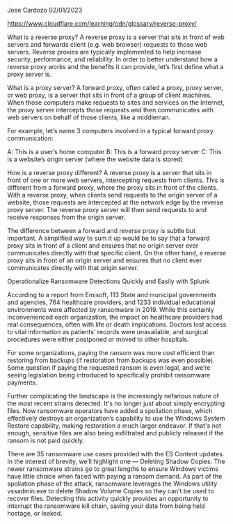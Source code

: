 Jose Cardozo
02/01/2023

https://www.cloudflare.com/learning/cdn/glossary/reverse-proxy/

What is a reverse proxy?
A reverse proxy is a server that sits in front of web servers and forwards client (e.g. web browser) requests to those web servers. Reverse proxies are typically implemented to help increase security, performance, and reliability. In order to better understand how a reverse proxy works and the benefits it can provide, let’s first define what a proxy server is.

What is a proxy server?
A forward proxy, often called a proxy, proxy server, or web proxy, is a server that sits in front of a group of client machines. When those computers make requests to sites and services on the Internet, the proxy server intercepts those requests and then communicates with web servers on behalf of those clients, like a middleman.

For example, let’s name 3 computers involved in a typical forward proxy communication:

A: This is a user’s home computer
B: This is a forward proxy server
C: This is a website’s origin server (where the website data is stored)

How is a reverse proxy different?
A reverse proxy is a server that sits in front of one or more web servers, intercepting requests from clients. This is different from a forward proxy, where the proxy sits in front of the clients. With a reverse proxy, when clients send requests to the origin server of a website, those requests are intercepted at the network edge by the reverse proxy server. The reverse proxy server will then send requests to and receive responses from the origin server.

The difference between a forward and reverse proxy is subtle but important. A simplified way to sum it up would be to say that a forward proxy sits in front of a client and ensures that no origin server ever communicates directly with that specific client. On the other hand, a reverse proxy sits in front of an origin server and ensures that no client ever communicates directly with that origin server.


Operationalize Ransomware Detections Quickly and Easily with Splunk

According to a report from Emisoft, 113 State and municipal governments and agencies, 764 healthcare providers, and 1233 individual educational environments were affected by ransomware in 2019. While this certainly inconvenienced each organization, the impact on healthcare providers had real consequences, often with life or death implications. Doctors lost access to vital information as patients' records were unavailable, and surgical procedures were either postponed or moved to other hospitals.

For some organizations, paying the ransom was more cost efficient than restoring from backups (if restoration from backups was even possible).  Some question if paying the requested ransom is even legal, and we’re seeing legislation being introduced to specifically prohibit ransomware payments. 

Further complicating the landscape is the increasingly nefarious nature of the most recent strains detected. It's no longer just about simply encrypting files. Now ransomware operators have added a spoliation phase, which effectively destroys an organization’s capability to use the Windows System Restore capability, making restoration a much larger endeavor. If that's not enough, sensitive files are also being exfiltrated and publicly released if the ransom is not paid quickly.

There are 35 ransomware use cases provided with the ES Content updates. In the interest of brevity, we’ll highlight one — Deleting Shadow Copies. The newer ransomware strains go to great lengths to ensure Windows victims have little choice when faced with paying a ransom demand. As part of the spoliation phase of the attack, ransomware leverages the Windows utility vssadmin.exe to delete Shadow Volume Copies so they can’t be used to recover files. Detecting this activity quickly provides an opportunity to interrupt the ransomware kill chain, saving your data from being held hostage, or leaked.
